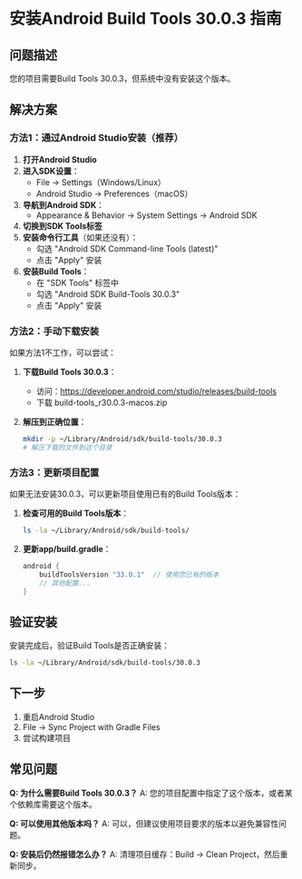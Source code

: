# 安装Android Build Tools 30.0.3 指南

## 问题描述
您的项目需要Build Tools 30.0.3，但系统中没有安装这个版本。

## 解决方案

### 方法1：通过Android Studio安装（推荐）

1. **打开Android Studio**
2. **进入SDK设置**：
   - File → Settings（Windows/Linux）
   - Android Studio → Preferences（macOS）
3. **导航到Android SDK**：
   - Appearance & Behavior → System Settings → Android SDK
4. **切换到SDK Tools标签**
5. **安装命令行工具**（如果还没有）：
   - 勾选 "Android SDK Command-line Tools (latest)"
   - 点击 "Apply" 安装
6. **安装Build Tools**：
   - 在 "SDK Tools" 标签中
   - 勾选 "Android SDK Build-Tools 30.0.3"
   - 点击 "Apply" 安装

### 方法2：手动下载安装

如果方法1不工作，可以尝试：

1. **下载Build Tools 30.0.3**：
   - 访问：https://developer.android.com/studio/releases/build-tools
   - 下载 build-tools_r30.0.3-macos.zip

2. **解压到正确位置**：
   ```bash
   mkdir -p ~/Library/Android/sdk/build-tools/30.0.3
   # 解压下载的文件到这个目录
   ```

### 方法3：更新项目配置

如果无法安装30.0.3，可以更新项目使用已有的Build Tools版本：

1. **检查可用的Build Tools版本**：
   ```bash
   ls -la ~/Library/Android/sdk/build-tools/
   ```

2. **更新app/build.gradle**：
   ```gradle
   android {
       buildToolsVersion "33.0.1"  // 使用您已有的版本
       // 其他配置...
   }
   ```

## 验证安装

安装完成后，验证Build Tools是否正确安装：

```bash
ls -la ~/Library/Android/sdk/build-tools/30.0.3
```

## 下一步

1. 重启Android Studio
2. File → Sync Project with Gradle Files
3. 尝试构建项目

## 常见问题

**Q: 为什么需要Build Tools 30.0.3？**
A: 您的项目配置中指定了这个版本，或者某个依赖库需要这个版本。

**Q: 可以使用其他版本吗？**
A: 可以，但建议使用项目要求的版本以避免兼容性问题。

**Q: 安装后仍然报错怎么办？**
A: 清理项目缓存：Build → Clean Project，然后重新同步。




